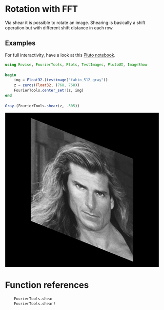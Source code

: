# Rotation with FFT
Via shear it is possible to rotate an image.
Shearing is basically a shift operation but with different shift distance in each row.


## Examples
For full interactivity, have a look at this [Pluto notebook](https://github.com/bionanoimaging/FourierTools.jl/tree/main/examples/shear.jl).
```julia
using Revise, FourierTools, Plots, TestImages, PlutoUI, ImageShow

begin
    img = Float32.(testimage("fabio_512_gray"))
    z = zeros(Float32, (768, 768))
    FourierTools.center_set!(z, img)
end

Gray.(FourierTools.shear(z, -305))
```
![](assets/shear.png)



# Function references
```@docs
    FourierTools.shear
    FourierTools.shear!
```
